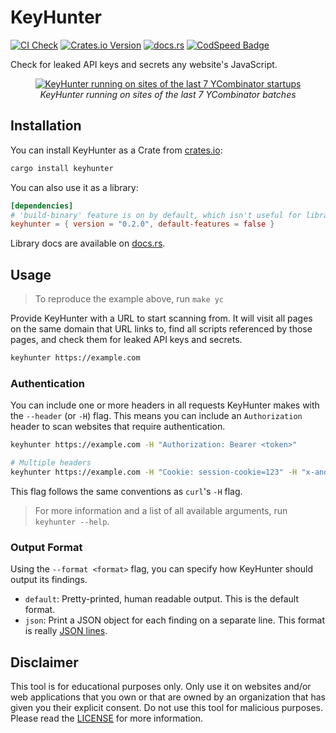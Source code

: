 # KeyHunter
[![CI Check](https://github.com/DonIsaac/keyhunter/actions/workflows/pipeline.yml/badge.svg)](https://github.com/DonIsaac/keyhunter/actions/workflows/pipeline.yml)
[![Crates.io Version](https://img.shields.io/crates/v/keyhunter)](https://crates.io/crates/keyhunter)
[![docs.rs](https://img.shields.io/docsrs/keyhunter)](https://docs.rs/keyhunter/)
[![CodSpeed Badge](https://img.shields.io/endpoint?url=https://codspeed.io/badge.json)](https://codspeed.io/DonIsaac/keyhunter)

Check for leaked API keys and secrets any website's JavaScript.

<p align="center">
  <a href="https://www.loom.com/share/834dacfb279846548978ceee99909a17?sid=a94db1e2-a4cf-4963-908a-703b8fa87b6f" target="_blank">
    <img src="./assets/keyhunter-yc-demo.gif" alt="KeyHunter running on sites of the last 7 YCombinator startups" />
  </a>
  <br />
  <i>KeyHunter running on sites of the last 7 YCombinator batches</i>
</p>

## Installation
You can install KeyHunter as a Crate from [crates.io](https://crates.io/crates/keyhunter):
```sh
cargo install keyhunter
``` 

You can also use it as a library:
```toml
[dependencies]
# 'build-binary' feature is on by default, which isn't useful for library use
keyhunter = { version = "0.2.0", default-features = false }
```

Library docs are available on [docs.rs](https://docs.rs/keyhunter/).

## Usage
> To reproduce the example above, run `make yc`

Provide KeyHunter with a URL to start scanning from. It will visit all pages
on the same domain that URL links to, find all scripts referenced by those
pages, and check them for leaked API keys and secrets.

```sh
keyhunter https://example.com
```

### Authentication

You can include one or more headers in all requests KeyHunter makes with the
`--header` (or `-H`) flag. This means you can include an `Authorization` header
to scan websites that require authentication.

```sh
keyhunter https://example.com -H "Authorization: Bearer <token>"

# Multiple headers
keyhunter https://example.com -H "Cookie: session-cookie=123" -H "x-another-header: foo"
```

This flag follows the same conventions as `curl`'s `-H` flag. 

> For more information and a list of all available arguments, run `keyhunter
> --help`.

### Output Format

Using the `--format <format>` flag, you can specify how KeyHunter should output
its findings.
- `default`: Pretty-printed, human readable output. This is the default format.
- `json`: Print a JSON object for each finding on a separate line. This format
  is really [JSON lines](https://jsonlines.org/).

## Disclaimer

This tool is for educational purposes only. Only use it on websites and/or web
applications that you own or that are owned by an organization that has given
you their explicit consent. Do not use this tool for malicious purposes. Please
read the [LICENSE](LICENSE.md) for more information.
